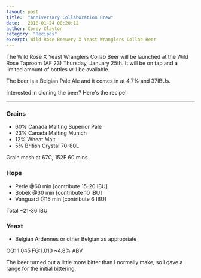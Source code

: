 ```yaml
---
layout: post
title:  "Anniversary Collaboration Brew"
date:   2018-01-24 08:20:12
author: Corey Clayton
category: "Recipes"
excerpt: Wild Rose Brewery X Yeast Wranglers Collab Beer
---
```


 The Wild Rose X Yeast Wranglers Collab Beer will be launched at the Wild Rose Taproom (AF 23) Thursday, January 25th. It will be on tap and a limited amount of bottles will be available.

The beer is a Belgian Pale Ale and it comes in at 4.7% and 37IBUs.

Interested in cloning the beer? Here's the recipe!

--------------

### Grains
* 60% Canada Malting Superior Pale
* 23% Canada Malting Munich
* 12% Wheat Malt
* 5% British Crystal 70-80L

Grain mash at 67C, 152F 60 mins

### Hops
* Perle @60 min [contribute 15-20 IBU]
* Bobek @30 min [contribute 10 IBU]
* Vanguard @15 min  [contribute 6 IBU]

Total ~21-36 IBU

### Yeast
* Belgian Ardennes or other Belgian as appropriate

OG: 1.045  FG:1.010 ~4.8% ABV 

The beer turned out a little more bitter than I normally make, so I gave a range for the initial bittering.
